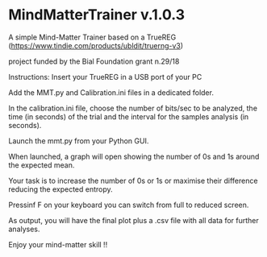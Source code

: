 # MindMatterTrainer v.1.0.3

A simple Mind-Matter Trainer based on a TrueREG (https://www.tindie.com/products/ubldit/truerng-v3)

project funded by the Bial Foundation grant n.29/18 


Instructions:
Insert your TrueREG in a USB port of your PC

Add the MMT.py and Calibration.ini files in a dedicated folder.

In the calibration.ini file, choose the number of bits/sec to be analyzed, the time (in seconds) of the trial and the interval for the samples analysis (in seconds).

Launch the mmt.py from your Python GUI.

When launched, a graph will open showing the number of 0s and 1s around the expected mean.

Your task is to increase the number of 0s or 1s or maximise their difference reducing the expected entropy.

Pressinf F on your keyboard you can switch from full to reduced screen.

As output, you will have the final plot plus a .csv file with all data for further analyses.

Enjoy your mind-matter skill !!
